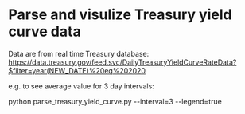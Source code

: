 # Parse and visulize Treasury yield curve data

Data are from real time Treasury database:
https://data.treasury.gov/feed.svc/DailyTreasuryYieldCurveRateData?$filter=year(NEW_DATE)%20eq%202020

e.g. to see average value for 3 day intervals:

python parse_treasury_yield_curve.py --interval=3 --legend=true


